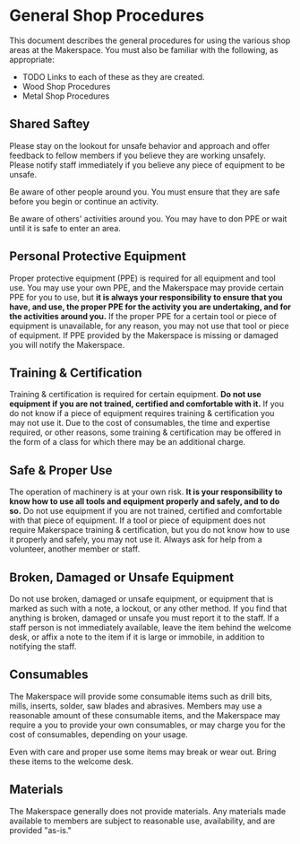 # General Shop Procedures

This document describes the general procedures for using the various shop areas at the Makerspace. You must also be familiar with the following, as appropriate:

* TODO Links to each of these as they are created.
* Wood Shop Procedures
* Metal Shop Procedures

## Shared Saftey

Please stay on the lookout for unsafe behavior and approach and offer feedback to fellow members if you believe they are working unsafely. Please notify staff immediately if you believe any piece of equipment to be unsafe.

Be aware of other people around you. You must ensure that they are safe before you begin or continue an activity.

Be aware of others' activities around you. You may have to don PPE or wait until it is safe to enter an area.

## Personal Protective Equipment

Proper protective equipment (PPE) is required for all equipment and tool use. You may use your own PPE, and the Makerspace may provide certain PPE for you to use, but **it is always your responsibility to ensure that you have, and use, the proper PPE for the activity you are undertaking, and for the activities around you.** If the proper PPE for a certain tool or piece of equipment is unavailable, for any reason, you may not use that tool or piece of equipment. If PPE provided by the Makerspace is missing or damaged you will notify the Makerspace.

## Training & Certification

Training & certification is required for certain equipment. **Do not use equipment if you are not trained, certified and comfortable with it.** If you do not know if a piece of equipment requires training & certification you may not use it. Due to the cost of consumables, the time and expertise required, or other reasons, some training & certification may be offered in the form of a class for which there may be an additional charge.

## Safe & Proper Use

The operation of machinery is at your own risk. **It is your responsibility to know how to use all tools and equipment properly and safely, and to do so.** Do not use equipment if you are not trained, certified and comfortable with that piece of equipment. If a tool or piece of equipment does not require Makerspace training & certification, but you do not know how to use it properly and safely, you may not use it. Always ask for help from a volunteer, another member or staff.

## Broken, Damaged or Unsafe Equipment

Do not use broken, damaged or unsafe equipment, or equipment that is marked as such with a note, a lockout, or any other method. If you find that anything is broken, damaged or unsafe you must report it to the staff. If a staff person is not immediately available, leave the item behind the welcome desk, or affix a note to the item if it is large or immobile, in addition to notifying the staff.

## Consumables

The Makerspace will provide some consumable items such as drill bits, mills, inserts, solder, saw blades and abrasives. Members may use a reasonable amount of these consumable items, and the Makerspace may require a you to provide your own consumables, or may charge you for the cost of consumables, depending on your usage.

Even with care and proper use some items may break or wear out. Bring these items to the welcome desk.

## Materials

The Makerspace generally does not provide materials. Any materials made available to members are subject to reasonable use, availability, and are provided "as-is."
